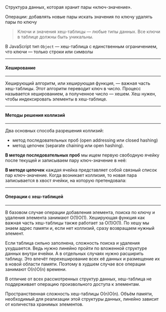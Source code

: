 
Структура данных, которая хранит пары «ключ-значение». 

Операции:
добавлять новые пары
искать значения по ключу
удалять пары по ключу

> Ключи и значения хеш-таблицы — любые типы данных. Все ключи в таблице должны быть уникальны.

В JavaScript тип `Object` — хеш-таблица с единственным ограничением, что ключи — только строки или символы



---
#### Хеширование
---
Хеширующий алгоритм, или хеширующая функция, — важная часть хеш-таблицы. Этот алгоритм переводит ключ в число. Процесс называется хешированием, а полученное число — хешем. Хеш нужен, чтобы индексировать элементы в хеш-таблице.


---
#### Методы решения коллизий
---
Два основных способа разрешения коллизий:
- метод последовательных проб (open addressing или closed hashing)
- метод цепочек (separate chaining или open hashing).


**В методе последовательных проб** мы ищем первую свободную ячейку после текущей и записываем пару ключ-значение в неё:

**В методе цепочек** каждая ячейка представляет собой связный список пар ключ-значение. Когда возникает коллизия, то новая пара записывается в хвост ячейки, на которую претендовала:



---
#### Операции с хеш-таблицей
---
В базовом случае операции добавления элемента, поиска по ключу и удаления элемента занимают О(1)О(1). Хеширующая функция как важная часть хеш-таблицы также работает за О(1)О(1). По хешу мы знаем адрес памяти и, если нет коллизий, сразу возвращаем нужный элемент.


Если таблица сильно заполнена, сложность поиска и удаления ухудшается. Ведь нужно линейно пройти по вложенной структуре данных внутри ячейки. А в отдельных случаях нужно расширить таблицу. Это влечёт перехеширование всех её данных и размещение их в новой области памяти. Поэтому в худшем случае все операции занимают О(n)О(n) времени.

В отличие от всех рассмотренных структур данных, хеш-таблица не поддерживает операцию произвольного доступа к элементам.

Пространственная сложность хеш-таблицы О(n)О(n). Объём памяти, необходимый для реализации этой структуры данных, линейно зависит от количества хранимых элементов.